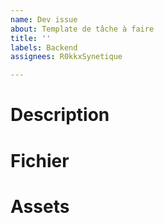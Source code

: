 ```yaml
---
name: Dev issue
about: Template de tâche à faire
title: ''
labels: Backend
assignees: R0kkxSynetique

---
```


# Description
<!-- Description clair et concise de ce qui est attendu de la nouvelle foncionnalité -->

# Fichier
<!-- fichiers concernés au besoin -->

# Assets
<!-- Images, screenshots, Design, etc... -->
